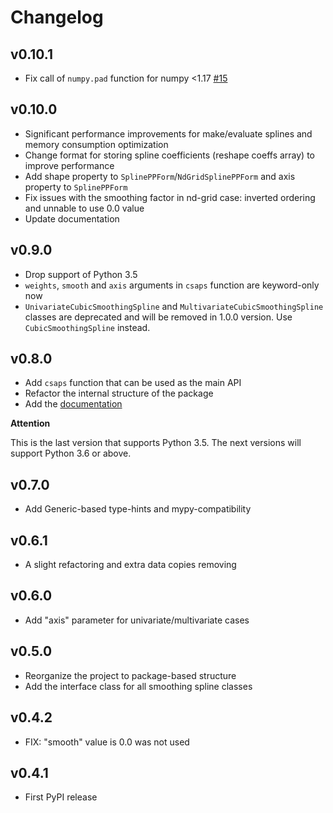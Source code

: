 # Changelog

## v0.10.1

* Fix call of `numpy.pad` function for numpy <1.17 [#15](https://github.com/espdev/csaps/issues/15)

## v0.10.0

* Significant performance improvements for make/evaluate splines and memory consumption optimization
* Change format for storing spline coefficients (reshape coeffs array) to improve performance
* Add shape property to `SplinePPForm`/`NdGridSplinePPForm` and axis property to `SplinePPForm`
* Fix issues with the smoothing factor in nd-grid case: inverted ordering and unnable to use 0.0 value
* Update documentation

## v0.9.0

* Drop support of Python 3.5
* `weights`, `smooth` and `axis` arguments in `csaps` function are keyword-only now
* `UnivariateCubicSmoothingSpline` and `MultivariateCubicSmoothingSpline` classes are deprecated 
  and will be removed in 1.0.0 version. Use `CubicSmoothingSpline` instead.

## v0.8.0

* Add `csaps` function that can be used as the main API
* Refactor the internal structure of the package
* Add the [documentation](https://csaps.readthedocs.io)

**Attention**

This is the last version that supports Python 3.5. 
The next versions will support Python 3.6 or above.

## v0.7.0

* Add Generic-based type-hints and mypy-compatibility

## v0.6.1

* A slight refactoring and extra data copies removing

## v0.6.0

* Add "axis" parameter for univariate/multivariate cases

## v0.5.0

* Reorganize the project to package-based structure
* Add the interface class for all smoothing spline classes

## v0.4.2

* FIX: "smooth" value is 0.0 was not used

## v0.4.1

* First PyPI release
